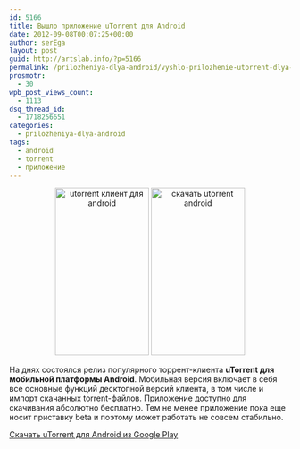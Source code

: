 ```yaml
---
id: 5166
title: Вышло приложение uTorrent для Android
date: 2012-09-08T00:07:25+00:00
author: serEga
layout: post
guid: http://artslab.info/?p=5166
permalink: /prilozheniya-dlya-android/vyshlo-prilozhenie-utorrent-dlya-android/
prosmotr:
  - 30
wpb_post_views_count:
  - 1113
dsq_thread_id:
  - 1718256651
categories:
  - prilozheniya-dlya-android
tags:
  - android
  - torrent
  - приложение
---
```

<center>
  <a href="http://googledrive.com/host/0B9lHVSSSdxdxd0hjdUdmRzY3Tjg/torrent_prilozhenie_android.jpeg"><img src="http://googledrive.com/host/0B9lHVSSSdxdxd0hjdUdmRzY3Tjg/torrent_prilozhenie_android-168x300.jpg" alt="utorrent клиент для android" title="torrent_prilozhenie_android" width="168" height="300" class="size-medium wp-image-5167" srcset="http://googledrive.com/host/0B9lHVSSSdxdxd0hjdUdmRzY3Tjg/torrent_prilozhenie_android-168x300.jpg 168w, http://googledrive.com/host/0B9lHVSSSdxdxd0hjdUdmRzY3Tjg/torrent_prilozhenie_android.jpeg 288w" sizes="(max-width: 168px) 100vw, 168px" /></a>&nbsp;<a href="http://googledrive.com/host/0B9lHVSSSdxdxd0hjdUdmRzY3Tjg/utorrent_android_skachat.jpeg"><img src="http://googledrive.com/host/0B9lHVSSSdxdxd0hjdUdmRzY3Tjg/utorrent_android_skachat-168x300.jpg" alt="скачать utorrent android" title="utorrent_android_skachat" width="168" height="300" class="size-medium wp-image-5168" /></a>
</center>

На днях состоялся релиз популярного торрент-клиента **uTorrent для мобильной платформы Android**. Мобильная версия включает в себя все основные функций десктопной версий клиента, в том числе и импорт скачанных torrent-файлов. Приложение доступно для скачивания абсолютно бесплатно.
Тем не менее приложение пока еще носит приставку beta и поэтому может работать не совсем стабильно.

[Скачать uTorrent для Android из Google Play](https://play.google.com/store/apps/details?id=com.utorrent.client)